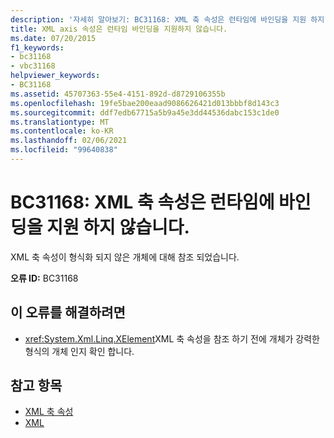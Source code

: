 ```yaml
---
description: '자세히 알아보기: BC31168: XML 축 속성은 런타임에 바인딩을 지원 하지 않습니다.'
title: XML axis 속성은 런타임 바인딩을 지원하지 않습니다.
ms.date: 07/20/2015
f1_keywords:
- bc31168
- vbc31168
helpviewer_keywords:
- BC31168
ms.assetid: 45707363-55e4-4151-892d-d8729106355b
ms.openlocfilehash: 19fe5bae200eaad9086626421d013bbbf8d143c3
ms.sourcegitcommit: ddf7edb67715a5b9a45e3dd44536dabc153c1de0
ms.translationtype: MT
ms.contentlocale: ko-KR
ms.lasthandoff: 02/06/2021
ms.locfileid: "99640838"
---
```

# <a name="bc31168-xml-axis-properties-do-not-support-late-binding"></a>BC31168: XML 축 속성은 런타임에 바인딩을 지원 하지 않습니다.

XML 축 속성이 형식화 되지 않은 개체에 대해 참조 되었습니다.

 **오류 ID:** BC31168

## <a name="to-correct-this-error"></a>이 오류를 해결하려면

- <xref:System.Xml.Linq.XElement>XML 축 속성을 참조 하기 전에 개체가 강력한 형식의 개체 인지 확인 합니다.

## <a name="see-also"></a>참고 항목

- [XML 축 속성](../xml-axis/index.md)
- [XML](../../programming-guide/language-features/xml/index.md)
